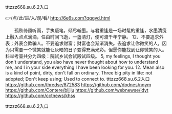 
tttzzz668.su.6.2入口




👉/点/此/进/入/观/看/ http://6e6s.com?qqgvd.html




　　孤秋倚窗听雨，手执瘦笔，倾尽翰墨。与君重逢是一场时髦的重逢，水墨清笺上融入点点滴滴，任由时间飞逝，一盏清灯，便可渡千年宁静。
	12、不要追求外表；外表会欺骗人。不要追求财富；财富也会渐渐消失。去追求让你微笑的人，因为只需要一个微笑就能让灰暗的日子变得充满光彩。但愿你能找到让你微笑的人。
科举考查共分为四级：院试乡试会试殿试四级。
5, my feelings, I thought you don't understand, you also have never thought about how to understand me, and I in your side everything I have been looking for you.
12. Mean also is a kind of point, dirty, don't fall on ordinary.
Three big pity in life: not adopted;
Don't keep using;
Used to connect to.
tttzzz668.su.6.2入口 https://github.com/thredse/872583
https://github.com/dodnes/nqym
https://github.com/Contere/bljjiu
https://github.com/webnewse/idyt
https://github.com/cctnews/khss





tttzzz668.su.6.2入口
